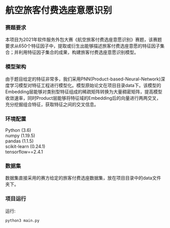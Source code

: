 # 航空旅客付费选座意愿识别
### 赛题要求
本项目为2021年软件服务外包大赛《航空旅客付费选座意愿识别》赛题，该赛题要求从650个特征因子中，提取或衍生出能够描述旅客付费选座意愿的特征因子集合；并利用特征因子集合的成果，构建旅客付费选座意愿识别模型。    

### 模型架构
由于题目给定的特征非常多，我们采用PNN(Product-based-Neural-Network)深度学习模型对特征工程进行模型化。模型原始论文在项目目录data下。该模型的Embedding层能够对类别型特征组成的稀疏矩阵转换为大量稠密矩阵，提高模型收敛速率，同时Product层能够将特征域的Embedding后的向量进行两两交叉，充分挖掘组合特征，获取特征之间的交叉信息。    

### 环境配置
Python (3.6)  
numpy (1.19.5)  
pandas (1.1.5)  
scikit-learn (0.24.1)  
tensorflow==2.4.1


### 数据集
数据集直接采用的赛方给定的旅客付费选座数据集，放在项目目录中的data文件夹下。  


### 项目运行
运行:
```
python3 main.py
```
